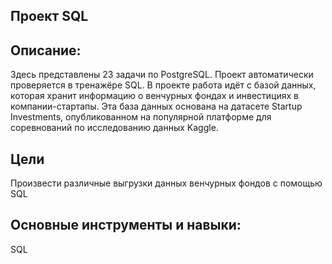 ## Проект SQL

## Описание:
 Здесь представлены 23 задачи по PostgreSQL. Проект автоматически проверяется в тренажёре SQL. В  проекте работа идёт с базой данных, которая хранит информацию о венчурных фондах и инвестициях в компании-стартапы. Эта база данных основана на датасете Startup Investments, опубликованном на популярной платформе для соревнований по исследованию данных Kaggle.
 
## Цели

Произвести различные выгрузки данных венчурных фондов с помощью SQL 
 
 ## Основные инструменты и навыки:
 SQL

